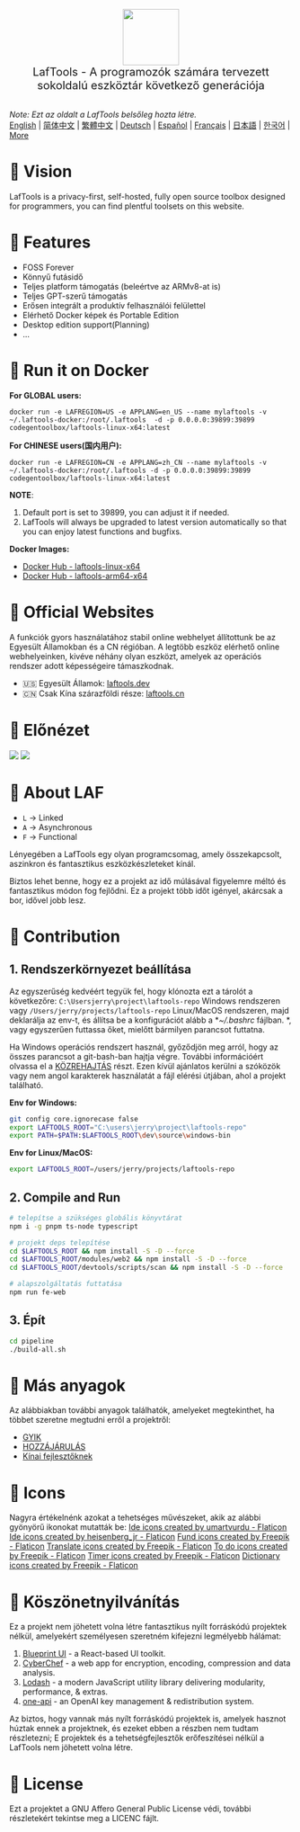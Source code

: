 <p align="center">
<img width="100" src="https://github.com/work7z/LafTools/blob/dev/modules/web2/public/static/icon.png?raw=true"></img>
<br>
<span style="font-size:20px">LafTools - A programozók számára tervezett sokoldalú eszköztár következő generációja
</span>
<!-- <center>
<div style="text-align:center;">
<a target="_blank" href="http://cloud.laftools.cn">Tekintse meg a LafTools Insider verzióját</a>
</div>
</center> -->
<br><br>
</p>

<i>Note: Ezt az oldalt a LafTools belsőleg hozta létre.</i> <br/> [English](/docs/en_US/README.md)  |  [简体中文](/docs/zh_CN/README.md)  |  [繁體中文](/docs/zh_HK/README.md)  |  [Deutsch](/docs/de/README.md)  |  [Español](/docs/es/README.md)  |  [Français](/docs/fr/README.md)  |  [日本語](/docs/ja/README.md)  |  [한국어](/docs/ko/README.md) | [More](/docs/) <br/>

# 🔮 Vision

LafTools is a privacy-first, self-hosted, fully open source toolbox designed for programmers, you can find plentful toolsets on this website.

# 💌 Features

- FOSS Forever
- Könnyű futásidő
- Teljes platform támogatás (beleértve az ARMv8-at is)
- Teljes GPT-szerű támogatás
- Erősen integrált a produktív felhasználói felülettel
- Elérhető Docker képek és Portable Edition
- Desktop edition support(Planning)
- ...

# 🚀 Run it on Docker

**For GLOBAL users:**

```
docker run -e LAFREGION=US -e APPLANG=en_US --name mylaftools -v ~/.laftools-docker:/root/.laftools  -d -p 0.0.0.0:39899:39899 codegentoolbox/laftools-linux-x64:latest
```

**For CHINESE users(国内用户):**

```
docker run -e LAFREGION=CN -e APPLANG=zh_CN --name mylaftools -v ~/.laftools-docker:/root/.laftools -d -p 0.0.0.0:39899:39899 codegentoolbox/laftools-linux-x64:latest
```

**NOTE**:

1. Default port is set to 39899, you can adjust it if needed.
2. LafTools will always be upgraded to latest version automatically so that you can enjoy latest functions and bugfixs.

**Docker Images:**

- [Docker Hub - laftools-linux-x64](https://hub.docker.com/r/codegentoolbox/laftools-linux-x64)
- [Docker Hub - laftools-arm64-x64](https://hub.docker.com/r/codegentoolbox/laftools-arm64-x64)

# 🔋 Official Websites

A funkciók gyors használatához stabil online webhelyet állítottunk be az Egyesült Államokban és a CN régióban. A legtöbb eszköz elérhető online webhelyeinken, kivéve néhány olyan eszközt, amelyek az operációs rendszer adott képességeire támaszkodnak.

- 🇺🇸 Egyesült Államok: [laftools.dev](https://laftools.dev)
- 🇨🇳 Csak Kína szárazföldi része: [laftools.cn](https://laftools.cn)

# 🌠 Előnézet

![](https://github.com/work7z/LafTools/blob/dev/devtools/images/portal-1.png?raw=true)
![](https://github.com/work7z/LafTools/blob/dev/devtools/images/preview-dark.png?raw=true)

# 📡 About LAF

- `L` -> Linked
- `A` -> Asynchronous
- `F` -> Functional

Lényegében a LafTools egy olyan programcsomag, amely összekapcsolt, aszinkron és fantasztikus eszközkészleteket kínál.

Biztos lehet benne, hogy ez a projekt az idő múlásával figyelemre méltó és fantasztikus módon fog fejlődni. Ez a projekt több időt igényel, akárcsak a bor, idővel jobb lesz.

# 🌠 Contribution

## 1. Rendszerkörnyezet beállítása

Az egyszerűség kedvéért tegyük fel, hogy klónozta ezt a tárolót a következőre: `C:\Usersjerry\project\laftools-repo` Windows rendszeren vagy `/Users/jerry/projects/laftools-repo` Linux/MacOS rendszeren, majd deklarálja az env-t, és állítsa be a konfigurációt alább a **~/.bashrc* fájlban. *, vagy egyszerűen futtassa őket, mielőtt bármilyen parancsot futtatna.

Ha Windows operációs rendszert használ, győződjön meg arról, hogy az összes parancsot a git-bash-ban hajtja végre. További információért olvassa el a [KÖZREHAJTÁS](/docs/hu/CONTRIBUTION.md) részt. Ezen kívül ajánlatos kerülni a szóközök vagy nem angol karakterek használatát a fájl elérési útjában, ahol a projekt található.

**Env for Windows:**

```bash
git config core.ignorecase false
export LAFTOOLS_ROOT="C:\users\jerry\project\laftools-repo"
export PATH=$PATH:$LAFTOOLS_ROOT\dev\source\windows-bin
```

**Env for Linux/MacOS:**

```bash
export LAFTOOLS_ROOT=/users/jerry/projects/laftools-repo
```

## 2. Compile and Run

```bash
# telepítse a szükséges globális könyvtárat
npm i -g pnpm ts-node typescript

# projekt deps telepítése
cd $LAFTOOLS_ROOT && npm install -S -D --force
cd $LAFTOOLS_ROOT/modules/web2 && npm install -S -D --force
cd $LAFTOOLS_ROOT/devtools/scripts/scan && npm install -S -D --force

# alapszolgáltatás futtatása
npm run fe-web

```

## 3. Épít

```bash
cd pipeline
./build-all.sh
```

# 📑 Más anyagok

Az alábbiakban további anyagok találhatók, amelyeket megtekinthet, ha többet szeretne megtudni erről a projektről:

- [GYIK](/docs/hu/FAQ.md)
- [HOZZÁJÁRULÁS](/docs/hu/CONTRIBUTION.md)
- [Kínai fejlesztőknek](/devtools/notes/common/issues.md)

# 💐 Icons

Nagyra értékelnénk azokat a tehetséges művészeket, akik az alábbi gyönyörű ikonokat mutatták be:
<a href="https://www.flaticon.com/free-icons/ide" title="ide icons">Ide icons created by umartvurdu - Flaticon</a>
<a href="https://www.flaticon.com/free-icons/ide" title="ide icons">Ide icons created by heisenberg_jr - Flaticon</a>
<a href="https://www.flaticon.com/free-icons/fund" title="fund icons">Fund icons created by Freepik - Flaticon</a>
<a href="https://www.flaticon.com/free-icons/translate" title="translate icons">Translate icons created by Freepik - Flaticon</a>
<a href="https://www.flaticon.com/free-icons/to-do" title="to do icons">To do icons created by Freepik - Flaticon</a>
<a href="https://www.flaticon.com/free-icons/timer" title="timer icons">Timer icons created by Freepik - Flaticon</a>
<a href="https://www.flaticon.com/free-icons/dictionary" title="dictionary icons">Dictionary icons created by Freepik - Flaticon</a>

# 🙏 Köszönetnyilvánítás

Ez a projekt nem jöhetett volna létre fantasztikus nyílt forráskódú projektek nélkül, amelyekért személyesen szeretném kifejezni legmélyebb hálámat:

1. [Blueprint UI](https://blueprintjs.com/) - a React-based UI toolkit.
1. [CyberChef](https://github.com/gchq/CyberChef/tree/master) - a web app for encryption, encoding, compression and data analysis.
1. [Lodash](https://github.com/lodash/lodash) - a modern JavaScript utility library delivering modularity, performance, & extras.
1. [one-api](https://github.com/songquanpeng/one-api) - an OpenAI key management & redistribution system.

Az biztos, hogy vannak más nyílt forráskódú projektek is, amelyek hasznot húztak ennek a projektnek, és ezeket ebben a részben nem tudtam részletezni; E projektek és a tehetségfejlesztők erőfeszítései nélkül a LafTools nem jöhetett volna létre.

# 🪪 License

Ezt a projektet a GNU Affero General Public License védi, további részletekért tekintse meg a LICENC fájlt.
